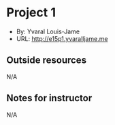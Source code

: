 

# Project 1
+ By: Yvaral Louis-Jame
+ URL: <http://e15p1.yvaralljame.me>

## Outside resources
N/A

## Notes for instructor
N/A
